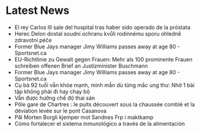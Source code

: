 # Latest News
-  El rey Carlos III sale del hospital tras haber sido operado de la próstata
-  Herec Delon dostal soudní ochranu kvůli rodinnému sporu ohledně zdravotní péče
-  Former Blue Jays manager Jimy Williams passes away at age 80 - Sportsnet.ca
-  EU-Richtlinie zu Gewalt gegen Frauen: Mehr als 100 prominente Frauen schreiben offenen Brief an Justizminister Buschmann
-  Former Blue Jays manager Jimy Williams passes away at age 80 - Sportsnet.ca
-  Cụ bà 92 tuổi vẫn khỏe mạnh, minh mẫn dù từng mắc ung thư: Nhờ 1 bài tập không phải đi hay chạy bộ
-  Vẫn được hưởng chế độ thai sản
-  Pôle gare de Chartres : le puits découvert sous la chaussée comblé et la déviation levée sur le pont Casanova
-  Pål Morten Borgli kjemper mot Sandnes Frp i makt­kamp
-  Cómo fortalecer el sistema inmunológico a través de la alimentación
